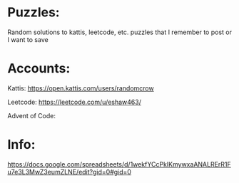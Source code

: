 # Puzzles:
Random solutions to kattis, leetcode, etc. puzzles that I remember to post or I want to save

# Accounts:
Kattis: https://open.kattis.com/users/randomcrow

Leetcode: https://leetcode.com/u/eshaw463/

Advent of Code:

# Info:
https://docs.google.com/spreadsheets/d/1wekfYCcPkIKmywxaANALRErR1Fu7e3L3MwZ3eumZLNE/edit?gid=0#gid=0
